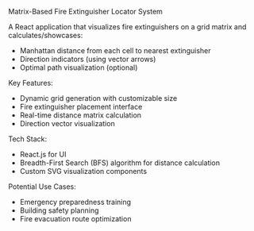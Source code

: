 Matrix-Based Fire Extinguisher Locator System

A React application that visualizes fire extinguishers on a grid matrix and calculates/showcases:
- Manhattan distance from each cell to nearest extinguisher
- Direction indicators (using vector arrows)
- Optimal path visualization (optional)

Key Features:
- Dynamic grid generation with customizable size
- Fire extinguisher placement interface
- Real-time distance matrix calculation
- Direction vector visualization

Tech Stack:
- React.js for UI
- Breadth-First Search (BFS) algorithm for distance calculation
- Custom SVG visualization components

Potential Use Cases:
- Emergency preparedness training
- Building safety planning
- Fire evacuation route optimization
